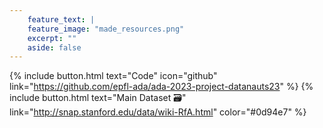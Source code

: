 ```yaml
---
    feature_text: |
    feature_image: "made_resources.png"
    excerpt: ""
    aside: false
---
```


{% include button.html text="Code" icon="github" link="https://github.com/epfl-ada/ada-2023-project-datanauts23" %}  {% include button.html text="Main Dataset 🗃" link="http://snap.stanford.edu/data/wiki-RfA.html" color="#0d94e7" %} 
